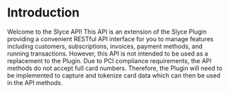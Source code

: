 # Introduction

Welcome to the Slyce API! This API is an extension of the Slyce Plugin providing a convenient RESTful API interface for you to manage features including customers, subscriptions, invoices, payment methods, and running transactions. However, this API is not intended to be used as a replacement to the Plugin. Due to PCI compliance requirements, the API methods do not accept full card numbers. Therefore, the Plugin will need to be implemented to capture and tokenize card data which can then be used in the API methods.